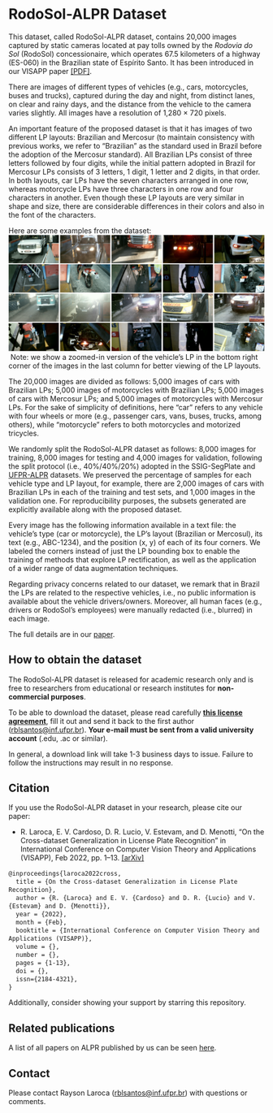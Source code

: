 # RodoSol-ALPR Dataset

This dataset, called RodoSol-ALPR dataset, contains 20,000 images captured by static cameras located at pay tolls owned by the *Rodovia do Sol* (RodoSol) concessionaire, which operates 67.5 kilometers of a highway (ES-060) in the Brazilian state of Espírito Santo. It has been introduced in our VISAPP paper [[PDF]](./pdfs/laroca2022cross.pdf).

There are images of different types of vehicles (e.g., cars, motorcycles, buses and trucks), captured during the day and night, from distinct lanes, on clear and rainy days, and the distance from the vehicle to the camera varies slightly. All images have a resolution of 1,280 × 720 pixels.

An important feature of the proposed dataset is that it has images of two different LP layouts: Brazilian and Mercosur (to maintain consistency with previous works, we refer to “Brazilian” as the standard used in Brazil before the adoption of the Mercosur standard). All Brazilian LPs consist of three letters followed by four digits, while the initial pattern adopted in Brazil for Mercosur LPs consists of 3 letters, 1 digit, 1 letter and 2 digits, in that order. In both layouts, car LPs have the seven characters arranged in one row, whereas motorcycle LPs have three characters in one row and four characters in another. Even though these LP layouts are very similar in shape and size, there are considerable differences in their colors and also in the font of the characters.

Here are some examples from the dataset:  
<img src="./media/samples.png"/> Note: we show a zoomed-in version of the vehicle’s LP in the bottom right corner of the images in the last column for better viewing of the LP layouts.
<br>

The 20,000 images are divided as follows: 5,000 images of cars with Brazilian LPs; 5,000 images of motorcycles with Brazilian LPs; 5,000 images of cars with Mercosur LPs; and 5,000 images of motorcycles with Mercosur LPs. For the sake of simplicity of definitions, here “car” refers to any vehicle with four wheels or more (e.g., passenger cars, vans, buses, trucks, among others), while “motorcycle” refers to both motorcycles and motorized tricycles.

We randomly split the RodoSol-ALPR dataset as follows: 8,000 images for training, 8,000 images for testing and 4,000 images for validation, following the split protocol (i.e., 40%/40%/20%) adopted in the SSIG-SegPlate and [UFPR-ALPR](https://github.com/raysonlaroca/ufpr-alpr-dataset) datasets. We preserved the percentage of samples for each vehicle type and LP layout, for example, there are 2,000 images of cars with Brazilian LPs in each of the training and test sets, and 1,000 images in the validation one. For reproducibility purposes, the subsets generated are explicitly available along with the proposed dataset.

Every image has the following information available in a text file: the vehicle’s type (car or motorcycle), the LP’s layout (Brazilian or Mercosul), its text (e.g., ABC-1234), and the position (x, y) of each of its four corners. We labeled the corners instead of just the LP bounding box to enable the training of methods that explore LP rectification, as well as the application of a wider range of data augmentation techniques.

Regarding privacy concerns related to our dataset, we remark that in Brazil the LPs are related to the respective vehicles, i.e., no public information is available about the vehicle drivers/owners. Moreover, all human faces (e.g., drivers or RodoSol’s employees) were manually redacted (i.e., blurred) in each image.

The full details are in our [paper](./pdfs/laroca2022cross.pdf).

## How to obtain the dataset

The RodoSol-ALPR dataset is released for academic research only and is free to researchers from educational or research institutes for **non-commercial purposes**. 

To be able to download the dataset, please read carefully [**this license agreement**](./pdfs/license-agreement.pdf), fill it out and send it back to the first author ([rblsantos@inf.ufpr.br](mailto:rblsantos@inf.ufpr.br)). **Your e-mail must be sent from a valid university account** (.edu, .ac or similar).

In general, a download link will take 1-3 business days to issue. Failure to follow the instructions may result in no response.

## Citation

If you use the RodoSol-ALPR dataset in your research, please cite our paper:

* R. Laroca, E. V. Cardoso, D. R. Lucio, V. Estevam, and D. Menotti, “On the Cross-dataset Generalization in License Plate Recognition” in International Conference on Computer Vision Theory and Applications (VISAPP), Feb 2022, pp. 1–13. [[arXiv]](https://arxiv.org/abs/2201.00267)

```
@inproceedings{laroca2022cross,
  title = {On the Cross-dataset Generalization in License Plate Recognition},
  author = {R. {Laroca} and E. V. {Cardoso} and D. R. {Lucio} and V. {Estevam} and D. {Menotti}},
  year = {2022},
  month = {Feb},
  booktitle = {International Conference on Computer Vision Theory and Applications (VISAPP)},
  volume = {},
  number = {},
  pages = {1-13},
  doi = {},
  issn={2184-4321},
}
```

Additionally, consider showing your support by starring this repository.

## Related publications

A list of all papers on ALPR published by us can be seen [here](https://scholar.google.com/scholar?hl=pt-BR&as_sdt=0%2C5&as_ylo=2018&q=allintitle%3A+plate+OR+license+OR+vehicle+author%3A%22Rayson+Laroca%22&btnG=).

## Contact

Please contact Rayson Laroca ([rblsantos@inf.ufpr.br](mailto:rblsantos@inf.ufpr.br)) with questions or comments.
